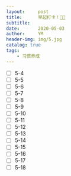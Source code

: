 ```yaml
---
layout:     post
title:      早起打卡！🥱💪
subtitle:   
date:       2020-05-03
author:     YM
header-img: img/5.jpg
catalog: true
tags:
    - 习惯养成
---
```


- [ ] 5-4
- [ ] 5-5
- [ ] 5-6
- [ ] 5-7
- [ ] 5-8
- [ ] 5-9
- [ ] 5-10
- [ ] 5-11
- [ ] 5-12
- [ ] 5-13
- [ ] 5-14
- [ ] 5-15
- [ ] 5-16
- [ ] 5-17
- [ ] 5-18